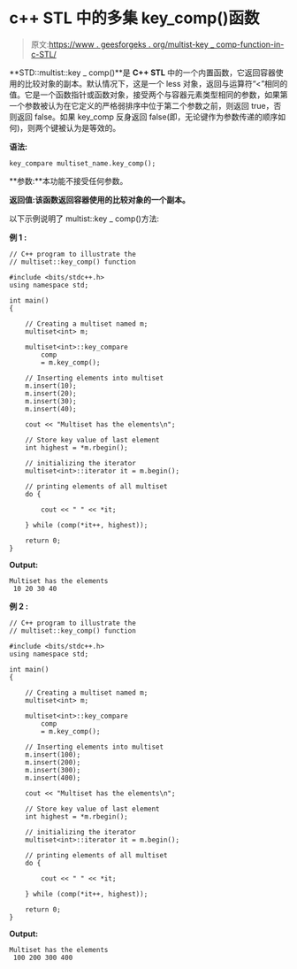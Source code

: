 # c++ STL 中的多集 key_comp()函数

> 原文:[https://www . geesforgeks . org/multist-key _ comp-function-in-c-STL/](https://www.geeksforgeeks.org/multiset-key_comp-function-in-c-stl/)

**STD::multist::key _ comp()**是 **C++ STL** 中的一个内置函数，它返回容器使用的比较对象的副本。默认情况下，这是一个 less 对象，返回与运算符“<”相同的值。它是一个函数指针或函数对象，接受两个与容器元素类型相同的参数，如果第一个参数被认为在它定义的严格弱排序中位于第二个参数之前，则返回 true，否则返回 false。如果 key_comp 反身返回 false(即，无论键作为参数传递的顺序如何)，则两个键被认为是等效的。

**语法:**

```
key_compare multiset_name.key_comp();

```

**参数:**本功能不接受任何参数。

**返回值:**该函数返回容器使用的比较对象的一个**副本。**

以下示例说明了 multist::key _ comp()方法:

**例 1 :**

```
// C++ program to illustrate the
// multiset::key_comp() function

#include <bits/stdc++.h>
using namespace std;

int main()
{

    // Creating a multiset named m;
    multiset<int> m;

    multiset<int>::key_compare
        comp
        = m.key_comp();

    // Inserting elements into multiset
    m.insert(10);
    m.insert(20);
    m.insert(30);
    m.insert(40);

    cout << "Multiset has the elements\n";

    // Store key value of last element
    int highest = *m.rbegin();

    // initializing the iterator
    multiset<int>::iterator it = m.begin();

    // printing elements of all multiset
    do {

        cout << " " << *it;

    } while (comp(*it++, highest));

    return 0;
}
```

**Output:**

```
Multiset has the elements
 10 20 30 40

```

**例 2 :**

```
// C++ program to illustrate the
// multiset::key_comp() function

#include <bits/stdc++.h>
using namespace std;

int main()
{

    // Creating a multiset named m;
    multiset<int> m;

    multiset<int>::key_compare
        comp
        = m.key_comp();

    // Inserting elements into multiset
    m.insert(100);
    m.insert(200);
    m.insert(300);
    m.insert(400);

    cout << "Multiset has the elements\n";

    // Store key value of last element
    int highest = *m.rbegin();

    // initializing the iterator
    multiset<int>::iterator it = m.begin();

    // printing elements of all multiset
    do {

        cout << " " << *it;

    } while (comp(*it++, highest));

    return 0;
}
```

**Output:**

```
Multiset has the elements
 100 200 300 400

```
